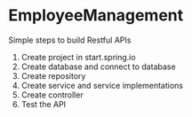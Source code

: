 # EmployeeManagement

Simple steps to build Restful APIs
1. Create project in start.spring.io
2. Create database and connect to database
3. Create repository
4. Create service and service implementations
5. Create controller
6. Test the API
